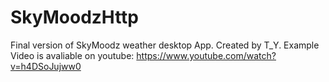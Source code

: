 # SkyMoodzHttp
Final version of SkyMoodz weather desktop App.   Created by T_Y.
Example Video is avaliable on youtube:
https://www.youtube.com/watch?v=h4DSoJujww0
